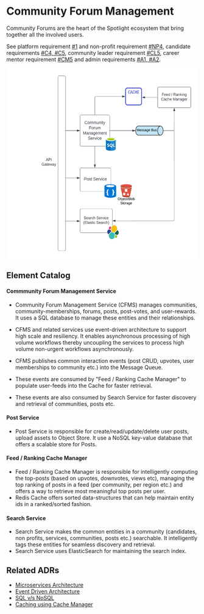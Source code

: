 # Community Forum Management
Community Forums are the heart of the Spotlight ecosystem that bring together all the involved users.  

See platform requirement [#1](../requirements/functional-requirements.md#functional-requirements) and non-profit requirement [#NP4](../requirements/functional-requirements.md#user-stories), candidate requirements [#C4, #C5](../requirements/functional-requirements.md#candidate), community leader requirement [#CL5](../requirements/functional-requirements.md#community-leader), career mentor requirement [#CM5](../requirements/functional-requirements.md#career-mentor) and admin requirements [#A1, #A2](../requirements/functional-requirements.md#admin).

<img src="../images/community-forum-management.png" height="500"></img>

## Element Catalog 

#### Commmunity Forum Management Service

- Community Forum Management Service (CFMS) manages communities, community-memberships, forums, posts, post-votes, and user-rewards. It uses a SQL database to manage these entities and their relationships.

- CFMS and related services use event-driven architecture to support high scale and resiliency. It enables asynchronous processing of high volume workflows thereby uncoupling the services to process high volume non-urgent workflows asynchronously.

- CFMS publishes common interaction events (post CRUD, upvotes, user memberships to community etc.) into the Message Queue. 

- These events are consumed by "Feed / Ranking Cache Manager" to populate user-feeds into the Cache for faster retrieval.

- These events are also consumed by Search Service for faster discovery and retrieval of communities, posts etc. 

#### Post Service
- Post Service is responsible for create/read/update/delete user posts, upload assets to Object Store. It use a NoSQL key-value database that offers a scalable store for Posts. 

#### Feed / Ranking Cache Manager
- Feed / Ranking Cache Manager is responsible for intelligently computing the top-posts (based on upvotes, downvotes, views etc), managing the top ranking of posts in a feed (per community, per region etc.) and offers a way to retrieve most meaningful top posts per user.
- Redis Cache offers sorted data-structures that can help maintain entity ids in a ranked/sorted fashion. 

#### Search Service
- Search Service makes the common entities in a community (candidates, non profits, services, communities, posts etc.) searchable. It intelligently tags these entities for seamless discovery and retrieval.
- Search Service uses ElasticSearch for maintaining the search index.

## Related ADRs 
- [Microservices Architecture](../adrs/adr01-microservice-architecture.md)
- [Event Driven Architecture](../adrs/adr02-eda-architecture.md)
- [SQL v/s NoSQL](../adrs/adr03-sql-vs-nosql.md)
- [Caching using Cache Manager](../adrs/adr06-caching.md)
